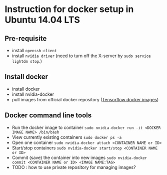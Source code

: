 # Instruction for docker setup in Ubuntu 14.04 LTS

## Pre-requisite
- install `openssh-client`
- install `nvidia driver` (need to turn off the X-server by `sudo service lightdm stop`.)

## Install docker
- install docker
- install nvidia-docker
- pull images from official docker repository ([Tensorflow docker images](https://www.tensorflow.org/versions/r0.11/get_started/os_setup.html#docker-installation))

## Docker command line tools
- Run the docker image to container
`sudo nvidia-docker run -it <DOCKER IMAGE NAME> /bin/bash`
- View currently existing containers
`sudo docker ps -a`
- Open one container
`sudo nvidia-docker attach <CONTAINER NAME or ID>`
- Start/stop containers
`sudo nvidia-docker start/stop <CONTAINER NAME or ID>`
- Commit (save) the container into new images
`sudo nvidia-docker commit <CONTAINER NAME or ID> <IMAGE NAME:TAG>`
- TODO : how to use private repository for managing images?

